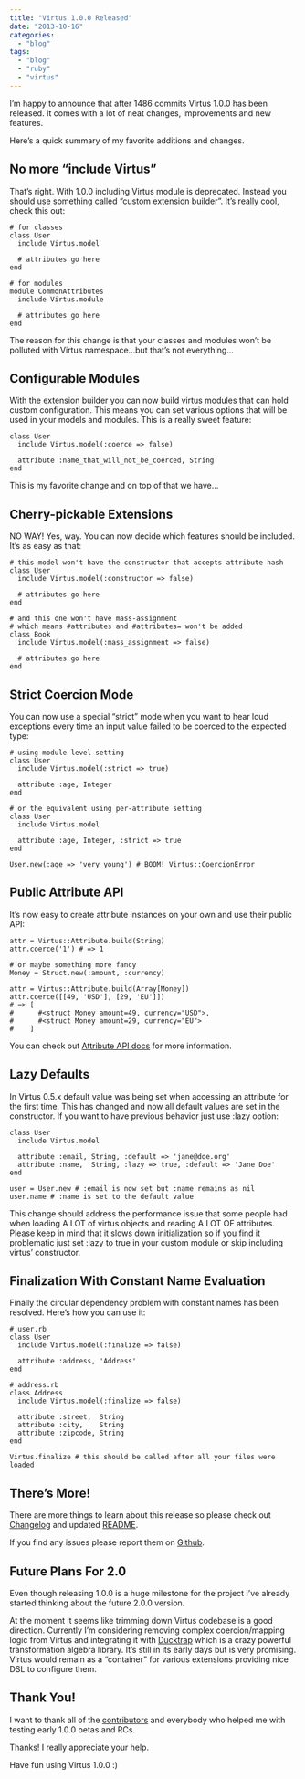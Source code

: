 ```yaml
---
title: "Virtus 1.0.0 Released"
date: "2013-10-16"
categories: 
  - "blog"
tags: 
  - "blog"
  - "ruby"
  - "virtus"
---
```


I’m happy to announce that after 1486 commits Virtus 1.0.0 has been released. It comes with a lot of neat changes, improvements and new features.

Here’s a quick summary of my favorite additions and changes.

## No more “include Virtus”

That’s right. With 1.0.0 including Virtus module is deprecated. Instead you should use something called “custom extension builder”. It’s really cool, check this out:

```generic
# for classes
class User
  include Virtus.model

  # attributes go here
end

# for modules
module CommonAttributes
  include Virtus.module

  # attributes go here
end

```

The reason for this change is that your classes and modules won’t be polluted with Virtus namespace…but that’s not everything…

## Configurable Modules

With the extension builder you can now build virtus modules that can hold custom configuration. This means you can set various options that will be used in your models and modules. This is a really sweet feature:

```generic
class User
  include Virtus.model(:coerce => false)

  attribute :name_that_will_not_be_coerced, String
end

```

This is my favorite change and on top of that we have…

## Cherry-pickable Extensions

NO WAY! Yes, way. You can now decide which features should be included. It’s as easy as that:

```generic
# this model won't have the constructor that accepts attribute hash
class User
  include Virtus.model(:constructor => false)

  # attributes go here
end

# and this one won't have mass-assignment
# which means #attributes and #attributes= won't be added
class Book
  include Virtus.model(:mass_assignment => false)

  # attributes go here
end

```

## Strict Coercion Mode

You can now use a special “strict” mode when you want to hear loud exceptions every time an input value failed to be coerced to the expected type:

```generic
# using module-level setting
class User
  include Virtus.model(:strict => true)

  attribute :age, Integer
end

# or the equivalent using per-attribute setting
class User
  include Virtus.model

  attribute :age, Integer, :strict => true
end

User.new(:age => 'very young') # BOOM! Virtus::CoercionError

```

## Public Attribute API

It’s now easy to create attribute instances on your own and use their public API:

```generic
attr = Virtus::Attribute.build(String)
attr.coerce('1') # => 1

# or maybe something more fancy
Money = Struct.new(:amount, :currency)

attr = Virtus::Attribute.build(Array[Money])
attr.coerce([[49, 'USD'], [29, 'EU']])
# => [
#      #<struct Money amount=49, currency="USD">,
#      #<struct Money amount=29, currency="EU">
#    ]

```

You can check out [Attribute API docs](http://rubydoc.info/github/solnic/virtus/v1.0.0/Virtus/Attribute) for more information.

## Lazy Defaults

In Virtus 0.5.x default value was being set when accessing an attribute for the first time. This has changed and now all default values are set in the constructor. If you want to have previous behavior just use :lazy option:

```generic
class User
  include Virtus.model

  attribute :email, String, :default => 'jane@doe.org'
  attribute :name,  String, :lazy => true, :default => 'Jane Doe'
end

user = User.new # :email is now set but :name remains as nil
user.name # :name is set to the default value

```

This change should address the performance issue that some people had when loading A LOT of virtus objects and reading A LOT OF attributes. Please keep in mind that it slows down initialization so if you find it problematic just set :lazy to true in your custom module or skip including virtus’ constructor.

## Finalization With Constant Name Evaluation

Finally the circular dependency problem with constant names has been resolved. Here’s how you can use it:

```generic
# user.rb
class User
  include Virtus.model(:finalize => false)

  attribute :address, 'Address'
end

# address.rb
class Address
  include Virtus.model(:finalize => false)

  attribute :street,  String
  attribute :city,    String
  attribute :zipcode, String
end

Virtus.finalize # this should be called after all your files were loaded

```

## There’s More!

There are more things to learn about this release so please check out [Changelog](https://github.com/solnic/virtus/blob/master/Changelog.md#v100-2013-10-16) and updated [README](https://github.com/solnic/virtus/blob/master/README.md).

If you find any issues please report them on [Github](https://github.com/solnic/virtus/issues?state=open).

## Future Plans For 2.0

Even though releasing 1.0.0 is a huge milestone for the project I’ve already started thinking about the future 2.0.0 version.

At the moment it seems like trimming down Virtus codebase is a good direction. Currently I’m considering removing complex coercion/mapping logic from Virtus and integrating it with [Ducktrap](https://github.com/mbj/ducktrap) which is a crazy powerful transformation algebra library. It’s still in its early days but is very promising. Virtus would remain as a “container” for various extensions providing nice DSL to configure them.

## Thank You!

I want to thank all of the [contributors](https://github.com/solnic/virtus/graphs/contributors) and everybody who helped me with testing early 1.0.0 betas and RCs.

Thanks! I really appreciate your help.

Have fun using Virtus 1.0.0 :)
